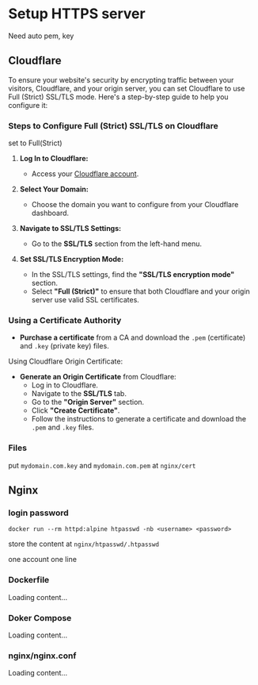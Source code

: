 # Setup HTTPS server

Need auto pem, key

## Cloudflare

To ensure your website's security by encrypting traffic between your visitors, Cloudflare, and your origin server, you can set Cloudflare to use Full (Strict) SSL/TLS mode. Here's a step-by-step guide to help you configure it:

### Steps to Configure Full (Strict) SSL/TLS on Cloudflare

set to Full(Strict)

1. **Log In to Cloudflare:**
   - Access your [Cloudflare account](https://dash.cloudflare.com).

2. **Select Your Domain:**
   - Choose the domain you want to configure from your Cloudflare dashboard.

3. **Navigate to SSL/TLS Settings:**
   - Go to the **SSL/TLS** section from the left-hand menu.

4. **Set SSL/TLS Encryption Mode:**
   - In the SSL/TLS settings, find the **"SSL/TLS encryption mode"** section.
   - Select **"Full (Strict)"** to ensure that both Cloudflare and your origin server use valid SSL certificates.


### Using a Certificate Authority

- **Purchase a certificate** from a CA and download the `.pem` (certificate) and `.key` (private key) files.

Using Cloudflare Origin Certificate:

- **Generate an Origin Certificate** from Cloudflare:
  - Log in to Cloudflare.
  - Navigate to the **SSL/TLS** tab.
  - Go to the **"Origin Server"** section.
  - Click **"Create Certificate"**.
  - Follow the instructions to generate a certificate and download the `.pem` and `.key` files.


### Files
put `mydomain.com.key` and `mydomain.com.pem` at `nginx/cert`



## Nginx

### login password

```
docker run --rm httpd:alpine htpasswd -nb <username> <password>
```
store the content at `nginx/htpasswd/.htpasswd`

one account one line


### Dockerfile
<div class="load_as_code_session" data-url="Dockerfile">
  Loading content...
</div>

### Doker Compose
<div class="load_as_code_session" data-url="docker-compose.yml">
  Loading content...
</div>

### nginx/nginx.conf
<div class="load_as_code_session" data-url="nginx/nginx.conf">
  Loading content...
</div>

<script src="{{ '/assets/js/LoadAsCodeSession.js' | relative_url }}"></script>

